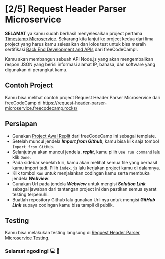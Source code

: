 # [2/5] Request Header Parser Microservice

**SELAMAT** ya kamu sudah berhasil menyelesaikan project pertama [Timestamp Microservice](https://github.com/dipintoo/freeCodeCamp_Timestamp). Sekarang kita lanjut ke project kedua dari lima project yang harus kamu selesaikan dan lolos test untuk bisa meraih sertifikasi [Back End Development and APIs](https://www.freecodecamp.org/learn/back-end-development-and-apis/) dari freeCodeCamp!.  

Kamu akan membangun sebuah API Node.js yang akan mengembalikan respon JSON yang berisi informasi alamat IP, bahasa, dan software yang digunakan di perangkat kamu.

## Contoh Project

Kamu bisa melihat contoh project Request Header Parser Microservice dari freeCodeCamp di https://request-header-parser-microservice.freecodecamp.rocks/

## Persiapan

- Gunakan [Project Awal Replit](https://replit.com/github/freeCodeCamp/boilerplate-project-headerparser) dari freeCodeCamp ini sebagai template.
- Setelah muncul jendela ***Import from Github***, kamu bisa klik saja tombol `Import from GitHub`.
- Selanjutnya akan muncul jendela ***.replit***, kamu pilih `Use run command` lalu klik `Done`.
- Pada sidebar sebelah kiri, kamu akan melihat semua file yang berhasil kamu import tadi. Pilih `index.js` lalu kerjakan project kamu di dalamnya.
- Klik tombol `Run` untuk menjalankan codingan kamu serta membuka jendela ***Webview***.
- Gunakan Url pada jendela ***Webview*** untuk mengisi ***Solution Link*** sebagai jawaban dari tantangan project ini dan pastikan semua syarat testing terpenuhi.
- Buatlah repository Github lalu gunakan Url-nya untuk mengisi ***GitHub Link*** supaya codingan kamu bisa tampil di publik.

## Testing

Kamu bisa melakukan testing langsung di [Request Header Parser Microservice Testing](https://www.freecodecamp.org/learn/back-end-development-and-apis/back-end-development-and-apis-projects/request-header-parser-microservice).  


### Selamat ngoding! 💻 🧠
